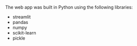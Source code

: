 

The web app was built in Python using the following libraries:
* streamlit
* pandas
* numpy
* scikit-learn
* pickle
